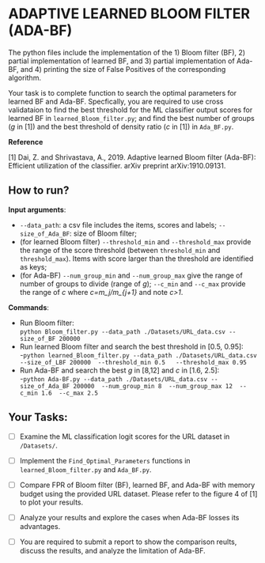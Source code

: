 # ADAPTIVE LEARNED BLOOM FILTER (ADA-BF)

The python files include the implementation of the 1) Bloom filter (BF), 2) partial implementation of learned BF, and 3) partial implementation of Ada-BF, and 4) printing the size of False Positives of the corresponding algorithm.

Your task is to complete function to search the optimal parameters for learned BF and Ada-BF. Specfically, you are required to use cross validataion to find the best threshold for the ML classifier output scores for learned BF in `learned_Bloom_filter.py`; and find the best number of groups (*g* in [1]) and the best threshold of density ratio (*c* in [1]) in `Ada_BF.py`. 

**Reference**

[1] Dai, Z. and Shrivastava, A., 2019. Adaptive learned Bloom filter (Ada-BF): Efficient utilization of the classifier. arXiv preprint arXiv:1910.09131.

## How to run?

**Input arguments**: 
- `--data_path`: a csv file includes the items, scores and labels; `--size_of_Ada_BF`: size of Bloom filter;
- (for learned Bloom filter) `--threshold_min` and `--threshold_max` provide the range of the score threshold (between `threshold_min` and `threshold_max`). Items with score larger than the threshold are identified as keys;
- (for Ada-BF) `--num_group_min` and `--num_group_max` give the range of number of groups to divide (range of *g*); `--c_min` and `--c_max` provide the range of *c* where *c=m_j/m_{j+1}* and note *c>1*.

**Commands**:
- Run Bloom filter:\
```python Bloom_filter.py --data_path ./Datasets/URL_data.csv --size_of_BF 200000```
- Run learned Bloom filter and search the best threshold in [0.5, 0.95]:\
-`python learned_Bloom_filter.py --data_path ./Datasets/URL_data.csv --size_of_LBF 200000  --threshold_min 0.5   --threshold_max 0.95`
- Run Ada-BF and search the best *g* in [8,12] and *c* in [1.6, 2.5]:\
-`python Ada-BF.py --data_path ./Datasets/URL_data.csv --size_of_Ada_BF 200000  --num_group_min 8  --num_group_max 12  --c_min 1.6  --c_max 2.5`

## Your Tasks:
- [ ] Examine the ML classification logit scores for the URL dataset in `/Datasets/`.
- [ ] Implement the `Find_Optimal_Parameters` functions in `learned_Bloom_filter.py` and `Ada_BF.py`.
- [ ] Compare FPR of Bloom filter (BF), learned BF, and Ada-BF with memory budget using the provided URL dataset. Please refer to the figure 4 of [1] to plot your results. 
- [ ] Analyze your results and explore the cases when Ada-BF losses its advantages.
- [ ] You are required to submit a report to show the comparison reults, discuss the results, and analyze the limitation of Ada-BF.


